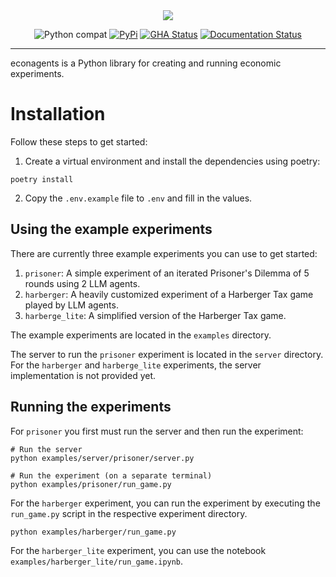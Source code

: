 <div align="center">
  <img src="https://raw.githubusercontent.com/iwanalabs/economic-agents/main/assets/logo_200w.png">
</div>

<div align="center">

![Python compat](https://img.shields.io/badge/%3E=python-3.10-blue.svg)
[![PyPi](https://img.shields.io/pypi/v/economic-agents.svg)](https://pypi.python.org/pypi/economic-agents)
[![GHA Status](https://github.com/iwanalabs/economic-agents/actions/workflows/tests.yaml/badge.svg?branch=main)](https://github.com/iwanalabs/economic-agents/actions?query=workflow%3Atests)
[![Documentation Status](https://readthedocs.org/projects/econagents/badge/?version=latest)](https://econagents.readthedocs.io/en/latest/?badge=latest)

</div>

---

econagents is a Python library for creating and running economic experiments.

# Installation

Follow these steps to get started:

1. Create a virtual environment and install the dependencies using poetry:

```shell
poetry install
```

2. Copy the `.env.example` file to `.env` and fill in the values.

## Using the example experiments

There are currently three example experiments you can use to get started:

1. `prisoner`: A simple experiment of an iterated Prisoner's Dilemma of 5 rounds using 2 LLM agents.
2. `harberger`: A heavily customized experiment of a Harberger Tax game played by LLM agents.
3. `harberge_lite`: A simplified version of the Harberger Tax game.

The example experiments are located in the `examples` directory.

The server to run the `prisoner` experiment is located in the `server` directory. For the `harberger` and `harberge_lite` experiments, the server implementation is not provided yet.

## Running the experiments

For `prisoner` you first must run the server and then run the experiment:

```shell
# Run the server
python examples/server/prisoner/server.py

# Run the experiment (on a separate terminal)
python examples/prisoner/run_game.py
```

For the `harberger` experiment, you can run the experiment by executing the `run_game.py` script in the respective experiment directory.

```shell
python examples/harberger/run_game.py
```

For the `harberger_lite` experiment, you can use the notebook `examples/harberger_lite/run_game.ipynb`.
